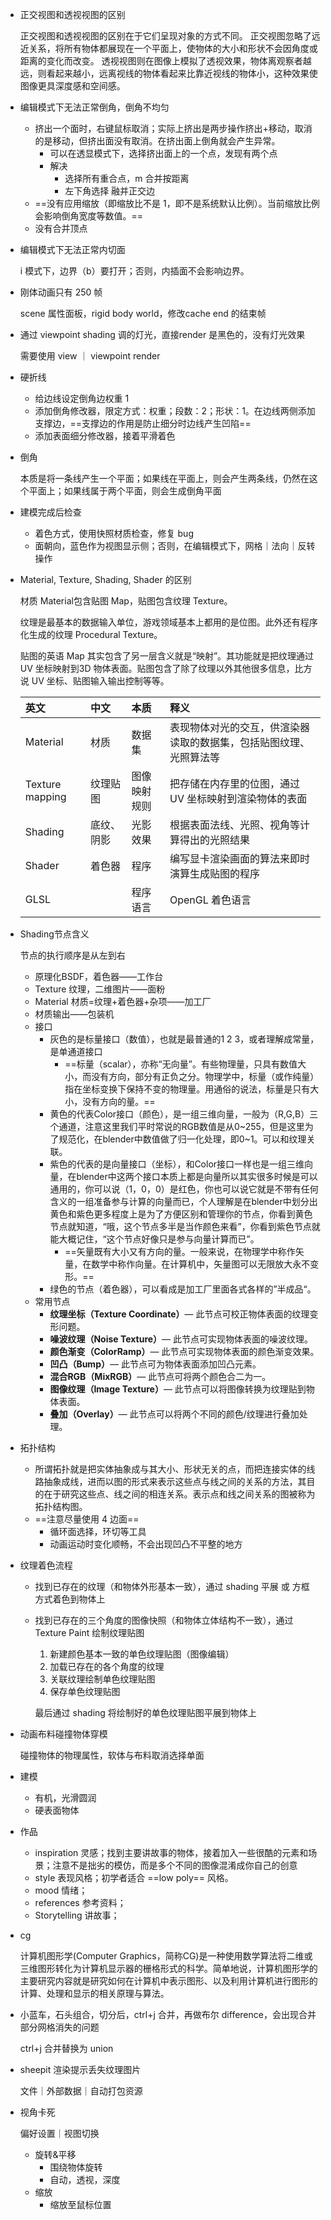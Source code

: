 - 正交视图和透视视图的区别
  
  正交视图和透视视图的区别在于它们呈现对象的方式不同。 正交视图忽略了远近关系，将所有物体都展现在一个平面上，使物体的大小和形状不会因角度或距离的变化而改变。 透视视图则在图像上模拟了透视效果，物体离观察者越远，则看起来越小，远离视线的物体看起来比靠近视线的物体小，这种效果使图像更具深度感和空间感。
  
- 编辑模式下无法正常倒角，倒角不均匀
  
  - 挤出一个面时，右键鼠标取消；实际上挤出是两步操作挤出+移动，取消的是移动，但挤出面没有取消。在挤出面上倒角就会产生异常。
    - 可以在透显模式下，选择挤出面上的一个点，发现有两个点
    - 解决
      - 选择所有重合点，m 合并按距离
      - 左下角选择 融并正交边
  - ==没有应用缩放（即缩放比不是 1，即不是系统默认比例）。当前缩放比例会影响倒角宽度等数值。==
  - 没有合并顶点
  
- 编辑模式下无法正常内切面

  i 模式下，边界（b）要打开；否则，内插面不会影响边界。
  
- 刚体动画只有 250 帧

  scene 属性面板，rigid body world，修改cache end 的结束帧

- 通过 viewpoint shading 调的灯光，直接render 是黑色的，没有灯光效果

  需要使用 view ｜ viewpoint render
  
- 硬折线

  - 给边线设定倒角边权重 1
  - 添加倒角修改器，限定方式：权重；段数：2；形状：1。在边线两侧添加支撑边，==支撑边的作用是防止细分时边线产生凹陷==
  - 添加表面细分修改器，接着平滑着色
  
- 倒角

  本质是将一条线产生一个平面；如果线在平面上，则会产生两条线，仍然在这个平面上；如果线属于两个平面，则会生成倒角平面
  
- 建模完成后检查

  - 着色方式，使用快照材质检查，修复 bug
  - 面朝向，蓝色作为视图显示侧；否则，在编辑模式下，网格｜法向｜反转 操作
  
- Material, Texture, Shading, Shader 的区别

  材质 Material包含贴图 Map，贴图包含纹理 Texture。
  
  纹理是最基本的数据输入单位，游戏领域基本上都用的是位图。此外还有程序化生成的纹理 Procedural Texture。
  
  贴图的英语 Map 其实包含了另一层含义就是“映射”。其功能就是把纹理通过 UV 坐标映射到3D 物体表面。贴图包含了除了纹理以外其他很多信息，比方说 UV 坐标、贴图输入输出控制等等。
  
  | 英文            | 中文       | 本质         | 释义                                                         |
  | :-------------- | :--------- | :----------- | :----------------------------------------------------------- |
  | Material        | 材质       | 数据集       | 表现物体对光的交互，供渲染器读取的数据集，包括贴图纹理、光照算法等 |
  | Texture mapping | 纹理贴图   | 图像映射规则 | 把存储在内存里的位图，通过 UV 坐标映射到渲染物体的表面       |
  | Shading         | 底纹、阴影 | 光影效果     | 根据表面法线、光照、视角等计算得出的光照结果                 |
  | Shader          | 着色器     | 程序         | 编写显卡渲染画面的算法来即时演算生成贴图的程序               |
  | GLSL            |            | 程序语言     | OpenGL 着色语言                                              |



- Shading节点含义

  节点的执行顺序是从左到右

  - 原理化BSDF，着色器——工作台
  - Texture 纹理，二维图片——面粉
  - Material 材质=纹理+着色器+杂项——加工厂
  - 材质输出——包装机
  - 接口
    - 灰色的是标量接口（数值），也就是最普通的1 2 3，或者理解成常量，是单通道接口
      - ==标量（scalar），亦称“无向量”。有些物理量，只具有数值大小，而没有方向，部分有正负之分。物理学中，标量（或作纯量）指在坐标变换下保持不变的物理量。用通俗的说法，标量是只有大小，没有方向的量。==
    - 黄色的代表Color接口（颜色），是一组三维向量，一般为（R,G,B）三个通道，注意这里我们平时常说的RGB数值是从0~255，但是这里为了规范化，在blender中数值做了归一化处理，即0~1。可以和纹理关联。
    - 紫色的代表的是向量接口（坐标），和Color接口一样也是一组三维向量，在blender中这两个接口本质上都是向量所以其实很多时候是可以通用的，你可以说（1，0，0）是红色，你也可以说它就是不带有任何含义的一组准备参与计算的向量而已，个人理解是在blender中划分出黄色和紫色更多程度上是为了方便区别和管理你的节点，你看到黄色节点就知道，“哦，这个节点多半是当作颜色来看”，你看到紫色节点就能大概记住，“这个节点好像只是参与向量计算而已”。
      - ==矢量既有大小又有方向的量。一般来说，在物理学中称作矢量，在数学中称作向量。在计算机中，矢量图可以无限放大永不变形。==
    - 绿色的节点（着色器），可以看成是加工厂里面各式各样的”半成品“。
  - 常用节点
    - **纹理坐标（Texture Coordinate）**— 此节点可校正物体表面的纹理变形问题。
    - **噪波纹理（Noise Texture）**— 此节点可实现物体表面的噪波纹理。
    - **颜色渐变（ColorRamp）**— 此节点可实现物体表面的颜色渐变效果。
    - **凹凸（Bump）**— 此节点可为物体表面添加凹凸元素。
    - **混合RGB（MixRGB）**— 此节点可将两个颜色合二为一。
    - **图像纹理（Image Texture）**— 此节点可以将图像转换为纹理贴到物体表面。
    - **叠加（Overlay）**— 此节点可以将两个不同的颜色/纹理进行叠加处理。

- 拓扑结构

  - 所谓拓扑就是把实体抽象成与其大小、形状无关的点，而把连接实体的线路抽象成线，进而以图的形式来表示这些点与线之间的关系的方法，其目的在于研究这些点、线之间的相连关系。表示点和线之间关系的图被称为拓扑结构图。
  - ==注意尽量使用 4 边面==
    - 循环面选择，环切等工具
    - 动画运动时变化顺畅，不会出现凹凸不平整的地方

- 纹理着色流程

  - 找到已存在的纹理（和物体外形基本一致），通过 shading 平展 或 方框 方式着色到物体上

  - 找到已存在的三个角度的图像快照（和物体立体结构不一致），通过 Texture Paint 绘制纹理贴图

    1. 新建颜色基本一致的单色纹理贴图（图像编辑）
    2. 加载已存在的各个角度的纹理
    3. 关联纹理绘制单色纹理贴图
    4. 保存单色纹理贴图

    最后通过 shading 将绘制好的单色纹理贴图平展到物体上

- 动画布料碰撞物体穿模

  碰撞物体的物理属性，软体与布料取消选择单面
  
- 建模

  - 有机，光滑圆润
  - 硬表面物体
  
- 作品

  - inspiration 灵感；找到主要讲故事的物体，接着加入一些很酷的元素和场景；注意不是拙劣的模仿，而是多个不同的图像混淆成你自己的创意
  - style 表现风格；初学者适合 ==low poly== 风格。
  - mood 情绪；
  - references 参考资料；
  - Storytelling 讲故事；
  
- cg

  计算机图形学(Computer Graphics，简称CG)是一种使用数学算法将二维或三维图形转化为计算机显示器的栅格形式的科学。简单地说，计算机图形学的主要研究内容就是研究如何在计算机中表示图形、以及利用计算机进行图形的计算、处理和显示的相关原理与算法。
  
- 小蓝车，石头组合，切分后，ctrl+j 合并，再做布尔 difference，会出现合并部分网格消失的问题

  ctrl+j 合并替换为 union
  
- sheepit 渲染提示丢失纹理图片

  文件｜外部数据｜自动打包资源
  
- 视角卡死

  偏好设置｜视图切换
  
  - 旋转&平移
    - 围绕物体旋转
    - 自动，透视，深度
  - 缩放
    - 缩放至鼠标位置
